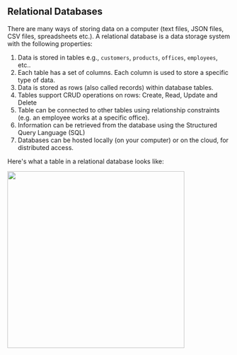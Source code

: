 ## Relational Databases

There are many ways of storing data on a computer (text files, JSON files, CSV files, spreadsheets etc.). A relational database is a data storage system with the following properties:

1. Data is stored in tables e.g., `customers`, `products`, `offices`, `employees`, etc..
2. Each table has a set of columns. Each column is used to store a specific type of data.
3. Data is stored as rows (also called records) within database tables.
4. Tables support CRUD operations on rows: Create, Read, Update and Delete
4. Table can be connected to other tables using relationship constraints (e.g. an employee works at a specific office).
5. Information can be retrieved from the database using the Structured Query Language (SQL)
6. Databases can be hosted locally (on your computer) or on the cloud, for distributed access.

Here's what a table in a relational database looks like:

<img src="https://i.imgur.com/dUDclY0.png" width="400">

